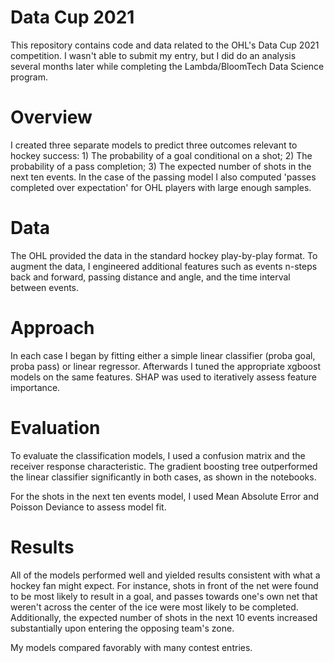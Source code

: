 # Data Cup 2021

This repository contains code and data related to the OHL's Data Cup 2021 competition. I wasn't able to submit my entry, but I did do an analysis several months later while completing the Lambda/BloomTech Data Science program.

# Overview
I created three separate models to predict three outcomes relevant to hockey success: 1) The probability of a goal conditional on a shot; 2) The probability of a pass completion; 3) The expected number of shots in the next ten events. In the case of the passing model I also computed 'passes completed over expectation' for OHL players with large enough samples. 

# Data
The OHL provided the data in the standard hockey play-by-play format. To augment the data, I engineered additional features such as events n-steps back and forward, passing distance and angle, and the time interval between events.

# Approach
In each case I began by fitting either a simple linear classifier (proba goal, proba pass) or linear regressor. Afterwards I tuned the appropriate xgboost models on the same features. SHAP was used to iteratively assess feature importance. 

# Evaluation
To evaluate the classification models, I used a confusion matrix and the receiver response characteristic. The gradient boosting tree outperformed the linear classifier significantly in both cases, as shown in the notebooks.

For the shots in the next ten events model, I used Mean Absolute Error and Poisson Deviance to assess model fit. 

# Results
All of the models performed well and yielded results consistent with what a hockey fan might expect. For instance, shots in front of the net were found to be most likely to result in a goal, and passes towards one's own net that weren't across the center of the ice were most likely to be completed. Additionally, the expected number of shots in the next 10 events increased substantially upon entering the opposing team's zone.

My models compared favorably with many contest entries.  
